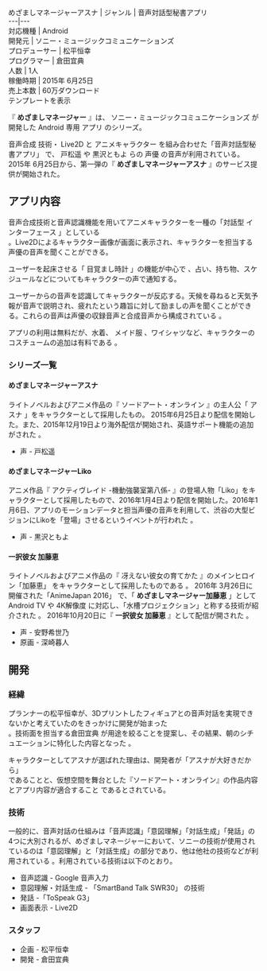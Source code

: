 めざましマネージャーアスナ  |  ジャンル  |  音声対話型秘書アプリ   
---|---  
対応機種  |  Android   
開発元  |  ソニー・ミュージックコミュニケーションズ   
プロデューサー  |  松平恒幸   
プログラマー  |  倉田宜典   
人数  |  1人   
稼働時期  |  2015年  6月25日     
売上本数  |  60万ダウンロード     
テンプレートを表示  
  
『 **めざましマネージャー** 』は、  ソニー・ミュージックコミュニケーションズ  が開発した  Android  専用  アプリ  のシリーズ。

音声合成  技術・  Live2D  と  アニメキャラクター  を組み合わせた「音声対話型秘書アプリ」    で、  戸松遥  や  黒沢ともよ
らの  声優  の音声が利用されている。  2015年  6月25日から、第一弾の『 **めざましマネージャーアスナ** 』のサービス提供が開始された。

##  アプリ内容  

音声合成技術と音声認識機能を用いてアニメキャラクターを一種の「対話型  インターフェース  」としている  
。Live2Dによるキャラクター画像が画面に表示され、キャラクターを担当する声優の音声を聞くことができる。

ユーザーを起床させる「  目覚まし時計  」の機能が中心で    、占い、持ち物、スケジュールなどについてもキャラクターの声で通知する。

ユーザーからの音声を認識してキャラクターが反応する。天候を尋ねると天気予報が音声で説明され、疲れたという趣旨に対して励ましの声を聞くことができる。これらの音声は声優の収録音声と合成音声から構成されている
  。

アプリの利用は無料だが、水着、  メイド服  、ワイシャツなど、キャラクターのコスチュームの追加は有料である    。

###  シリーズ一覧  

####  めざましマネージャーアスナ  

ライトノベルおよびアニメ作品の『  ソードアート・オンライン  』の主人公「  アスナ  」をキャラクターとして採用したもの。
2015年6月25日より配信を開始した。また、2015年12月19日より海外配信が開始され、英語サポート機能の追加がされた    。

  * 声 -  戸松遥 

####  めざましマネージャーLiko  

アニメ作品『  アクティヴレイド -機動強襲室第八係-
』の登場人物「Liko」をキャラクターとして採用したもので、2016年1月4日より配信を開始した。2016年1月6日、アプリのモーションデータと担当声優の音声を利用して、渋谷の大型ビジョンにLikoを「登場」させるというイベントが行われた
  。

  * 声 -  黒沢ともよ 

####  一択彼女 加藤恵  

ライトノベルおよびアニメ作品の『  冴えない彼女の育てかた  』のメインヒロイン「加藤恵」 をキャラクターとして採用したものである    。
2016年  3月26日に開催された「AnimeJapan 2016」 で、「 **めざましマネージャー加藤恵** 」として  Android TV  や
4K解像度  に対応し、「水槽プロジェクション」と称する技術が紹介された    。 2016年10月20日に『 **一択彼女 加藤恵**
』として配信が開された    。

  * 声 -  安野希世乃   
  * 原画 -  深崎暮人   

##  開発  

###  経緯  

プランナーの松平恒幸が、3Dプリントしたフィギュアとの音声対話を実現できないかと考えていたのをきっかけに開発が始まった  
。技術面を担当する倉田宜典    が用途を絞ることを提案し、その結果、朝のシチュエーションに特化した内容となった    。

キャラクターとしてアスナが選ばれた理由は、開発者が「アスナが大好きだから」  
であることと、仮想空間を舞台とした『ソードアート・オンライン』の作品内容とアプリ内容が適合すること    であるとされている。

###  技術  

一般的に、音声対話の仕組みは「音声認識」「意図理解」「対話生成」「発話」の4つに大別されるが、めざましマネージャーにおいて、ソニーの技術が使用されているのは「意図理解」と「対話生成」の部分であり、他は他社の技術などが利用されている
  。利用されている技術は以下のとおり。

  * 音声認識 -  Google  音声入力   
  * 意図理解・対話生成 - 「SmartBand Talk SWR30」    の技術   
  * 発話 -「ToSpeak G3」     
  * 画面表示 -  Live2D 

###  スタッフ  

  * 企画 - 松平恒幸   
  * 開発 - 倉田宜典   

